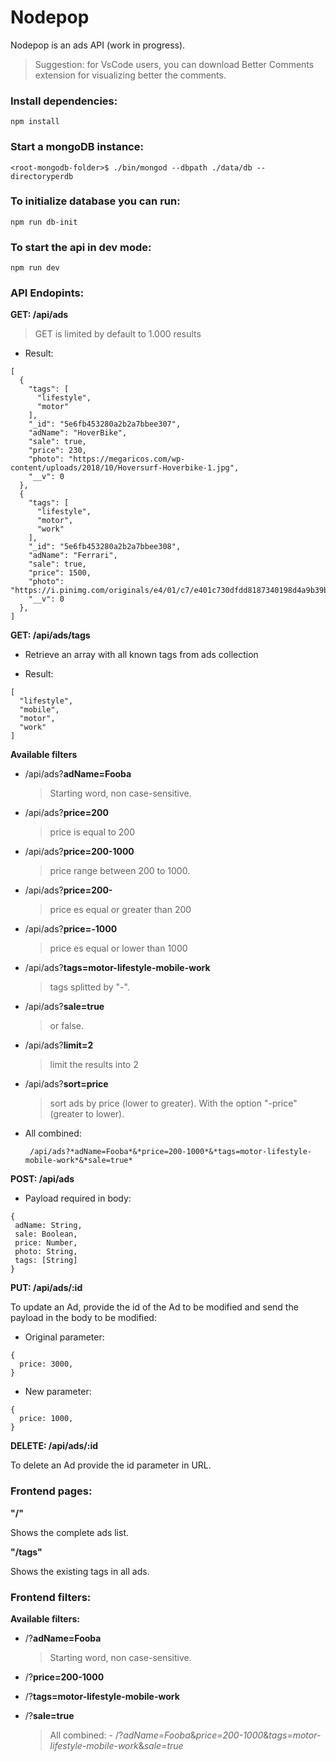 # Nodepop

Nodepop is an ads API (work in progress).

> Suggestion: for VsCode users, you can download Better Comments extension for visualizing better the comments.


### Install dependencies:

```shell
npm install
```

### Start a mongoDB instance:

```shell
<root-mongodb-folder>$ ./bin/mongod --dbpath ./data/db --directoryperdb
```

### To initialize database you can run:
```shell
npm run db-init
```

### To start the api in dev mode:

```shell
npm run dev
```

### API Endopints:

**GET: /api/ads**

  > GET is limited by default to 1.000 results 

- Result:

```
[
  {
    "tags": [
      "lifestyle",
      "motor"
    ],
    "_id": "5e6fb453280a2b2a7bbee307",
    "adName": "HoverBike",
    "sale": true,
    "price": 230,
    "photo": "https://megaricos.com/wp-content/uploads/2018/10/Hoversurf-Hoverbike-1.jpg",
    "__v": 0
  },
  {
    "tags": [
      "lifestyle",
      "motor",
      "work"
    ],
    "_id": "5e6fb453280a2b2a7bbee308",
    "adName": "Ferrari",
    "sale": true,
    "price": 1500,
    "photo": "https://i.pinimg.com/originals/e4/01/c7/e401c730dfdd8187340198d4a9b39b92.jpg",
    "__v": 0
  },
]
```

**GET: /api/ads/tags**

- Retrieve an array with all known tags from ads collection

- Result:

```shell
[
  "lifestyle",
  "mobile",
  "motor",
  "work"
]
```

**Available filters**

- /api/ads?**adName=Fooba**
  > Starting word, non case-sensitive.
- /api/ads?**price=200**
  > price is equal to 200
- /api/ads?**price=200-1000**
  > price range between 200 to 1000.
- /api/ads?**price=200-**
  > price es equal or greater than 200
- /api/ads?**price=-1000**
  > price es equal or lower than 1000
- /api/ads?**tags=motor-lifestyle-mobile-work**
  > tags splitted by "-".
- /api/ads?**sale=true**
  > or false.
- /api/ads?**limit=2**
  > limit the results into 2
- /api/ads?**sort=price**
  > sort ads by price (lower to greater). With the option "-price" (greater to lower).

- All combined:
  ```shell
   /api/ads?*adName=Fooba*&*price=200-1000*&*tags=motor-lifestyle-mobile-work*&*sale=true*
   ```


**POST: /api/ads**

- Payload required in body:
 
 ```shell
{
  adName: String,
  sale: Boolean,
  price: Number,
  photo: String,
  tags: [String]
}
 ```

**PUT: /api/ads/:id**

To update an Ad, provide the id of the Ad to be modified and send the payload in the body to be modified:

- Original parameter: 

```shell
{
  price: 3000,
}
```
- New parameter: 

```shell
{
  price: 1000,
}
```

**DELETE: /api/ads/:id**

To delete an Ad provide the id parameter in URL.

### Frontend pages:

**"/"** 

Shows the complete ads list.

**"/tags"**

Shows the existing tags in all ads.


### Frontend filters:

**Available filters:**

- /?**adName=Fooba**
  > Starting word, non case-sensitive.
- /?**price=200-1000**
- /?**tags=motor-lifestyle-mobile-work**
- /?**sale=true**

    > All combined: - /?*adName=Fooba*&*price=200-1000*&*tags=motor-lifestyle-mobile-work*&*sale=true*
